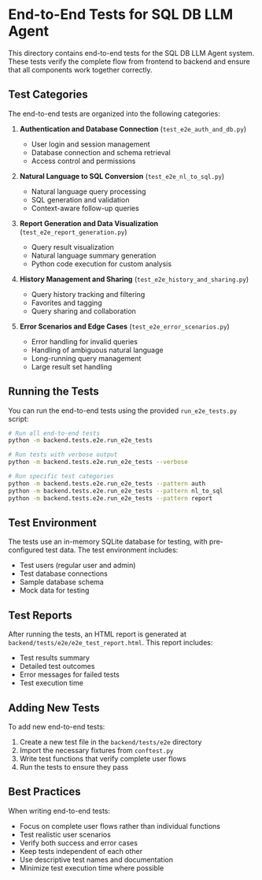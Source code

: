 # End-to-End Tests for SQL DB LLM Agent

This directory contains end-to-end tests for the SQL DB LLM Agent system. These tests verify the complete flow from frontend to backend and ensure that all components work together correctly.

## Test Categories

The end-to-end tests are organized into the following categories:

1. **Authentication and Database Connection** (`test_e2e_auth_and_db.py`)
   - User login and session management
   - Database connection and schema retrieval
   - Access control and permissions

2. **Natural Language to SQL Conversion** (`test_e2e_nl_to_sql.py`)
   - Natural language query processing
   - SQL generation and validation
   - Context-aware follow-up queries

3. **Report Generation and Data Visualization** (`test_e2e_report_generation.py`)
   - Query result visualization
   - Natural language summary generation
   - Python code execution for custom analysis

4. **History Management and Sharing** (`test_e2e_history_and_sharing.py`)
   - Query history tracking and filtering
   - Favorites and tagging
   - Query sharing and collaboration

5. **Error Scenarios and Edge Cases** (`test_e2e_error_scenarios.py`)
   - Error handling for invalid queries
   - Handling of ambiguous natural language
   - Long-running query management
   - Large result set handling

## Running the Tests

You can run the end-to-end tests using the provided `run_e2e_tests.py` script:

```bash
# Run all end-to-end tests
python -m backend.tests.e2e.run_e2e_tests

# Run tests with verbose output
python -m backend.tests.e2e.run_e2e_tests --verbose

# Run specific test categories
python -m backend.tests.e2e.run_e2e_tests --pattern auth
python -m backend.tests.e2e.run_e2e_tests --pattern nl_to_sql
python -m backend.tests.e2e.run_e2e_tests --pattern report
```

## Test Environment

The tests use an in-memory SQLite database for testing, with pre-configured test data. The test environment includes:

- Test users (regular user and admin)
- Test database connections
- Sample database schema
- Mock data for testing

## Test Reports

After running the tests, an HTML report is generated at `backend/tests/e2e/e2e_test_report.html`. This report includes:

- Test results summary
- Detailed test outcomes
- Error messages for failed tests
- Test execution time

## Adding New Tests

To add new end-to-end tests:

1. Create a new test file in the `backend/tests/e2e` directory
2. Import the necessary fixtures from `conftest.py`
3. Write test functions that verify complete user flows
4. Run the tests to ensure they pass

## Best Practices

When writing end-to-end tests:

- Focus on complete user flows rather than individual functions
- Test realistic user scenarios
- Verify both success and error cases
- Keep tests independent of each other
- Use descriptive test names and documentation
- Minimize test execution time where possible